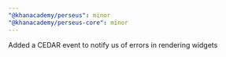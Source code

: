 ```yaml
---
"@khanacademy/perseus": minor
"@khanacademy/perseus-core": minor
---
```


Added a CEDAR event to notify us of errors in rendering widgets
